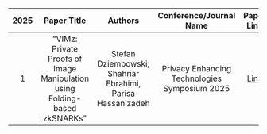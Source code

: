 | 2025 | Paper Title | Authors |                    Conference/Journal Name                     | Paper Link |                Code Link                |
|:----:|:---:|:---:|:--------------------------------------------------------------:|:---:|:---------------------------------------:|
| 1 | "VIMz: Private Proofs of Image Manipulation using Folding-based zkSNARKs" | Stefan Dziembowski, Shahriar Ebrahimi, Parisa Hassanizadeh | Privacy Enhancing Technologies Symposium 2025 | [Link](https://eprint.iacr.org/2024/1063) |
